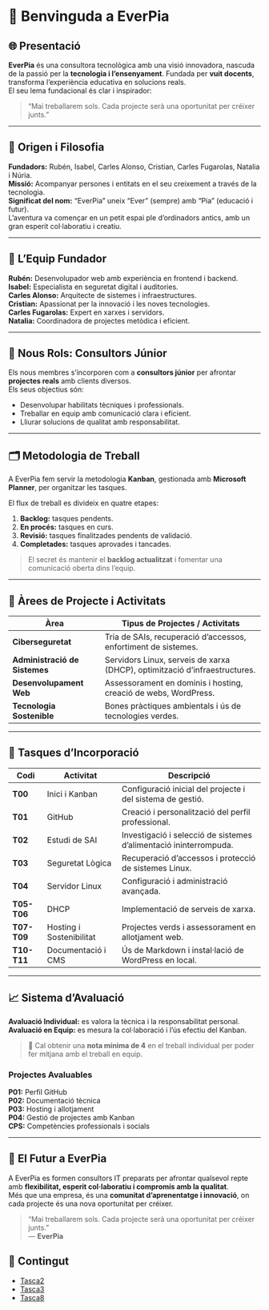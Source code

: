 # 🧭 Benvinguda a EverPia

## 🌐 Presentació
**EverPia** és una consultora tecnològica amb una visió innovadora, nascuda de la passió per la **tecnologia i l’ensenyament**. Fundada per **vuit docents**, transforma l’experiència educativa en solucions reals.  
El seu lema fundacional és clar i inspirador:  
> “Mai treballarem sols. Cada projecte serà una oportunitat per créixer junts.”

---

## 🧠 Origen i Filosofia
**Fundadors:** Rubén, Isabel, Carles Alonso, Cristian, Carles Fugarolas, Natalia i Núria.  
**Missió:** Acompanyar persones i entitats en el seu creixement a través de la tecnologia.  
**Significat del nom:** “EverPia” uneix “Ever” (sempre) amb “Pia” (educació i futur).  
L’aventura va començar en un petit espai ple d’ordinadors antics, amb un gran esperit col·laboratiu i creatiu.

---

## 👤 L’Equip Fundador
**Rubén:** Desenvolupador web amb experiència en frontend i backend.  
**Isabel:** Especialista en seguretat digital i auditories.  
**Carles Alonso:** Arquitecte de sistemes i infraestructures.  
**Cristian:** Apassionat per la innovació i les noves tecnologies.  
**Carles Fugarolas:** Expert en xarxes i servidors.  
**Natalia:** Coordinadora de projectes metòdica i eficient.

---

## 🚧 Nous Rols: Consultors Júnior
Els nous membres s’incorporen com a **consultors júnior** per afrontar **projectes reals** amb clients diversos.  
Els seus objectius són:
- Desenvolupar habilitats tècniques i professionals.  
- Treballar en equip amb comunicació clara i eficient.  
- Lliurar solucions de qualitat amb responsabilitat.

---

## 🗂️ Metodologia de Treball
A EverPia fem servir la metodologia **Kanban**, gestionada amb **Microsoft Planner**, per organitzar les tasques.

El flux de treball es divideix en quatre etapes:
1. **Backlog:** tasques pendents.  
2. **En procés:** tasques en curs.  
3. **Revisió:** tasques finalitzades pendents de validació.  
4. **Completades:** tasques aprovades i tancades.  

> El secret és mantenir el **backlog actualitzat** i fomentar una comunicació oberta dins l’equip.

---

## 🧮 Àrees de Projecte i Activitats

| **Àrea** | **Tipus de Projectes / Activitats** |
|-----------|--------------------------------------|
| **Ciberseguretat** | Tria de SAIs, recuperació d’accessos, enfortiment de sistemes. |
| **Administració de Sistemes** | Servidors Linux, serveis de xarxa (DHCP), optimització d’infraestructures. |
| **Desenvolupament Web** | Assessorament en dominis i hosting, creació de webs, WordPress. |
| **Tecnologia Sostenible** | Bones pràctiques ambientals i ús de tecnologies verdes. |


---

## 📝 Tasques d’Incorporació

| **Codi** | **Activitat** | **Descripció** |
|-----------|----------------|----------------|
| **T00** | Inici i Kanban | Configuració inicial del projecte i del sistema de gestió. |
| **T01** | GitHub | Creació i personalització del perfil professional. |
| **T02** | Estudi de SAI | Investigació i selecció de sistemes d’alimentació ininterrompuda. |
| **T03** | Seguretat Lògica | Recuperació d’accessos i protecció de sistemes Linux. |
| **T04** | Servidor Linux | Configuració i administració avançada. |
| **T05-T06** | DHCP | Implementació de serveis de xarxa. |
| **T07-T09** | Hosting i Sostenibilitat | Projectes verds i assessorament en allotjament web. |
| **T10-T11** | Documentació i CMS | Ús de Markdown i instal·lació de WordPress en local. |


---

## 📈 Sistema d’Avaluació

**Avaluació Individual:** es valora la tècnica i la responsabilitat personal.  
**Avaluació en Equip:** es mesura la col·laboració i l’ús efectiu del Kanban.  

> 📝 Cal obtenir una **nota mínima de 4** en el treball individual per poder fer mitjana amb el treball en equip.

### Projectes Avaluables
**P01:** Perfil GitHub  
**P02:** Documentació tècnica  
**P03:** Hosting i allotjament  
**P04:** Gestió de projectes amb Kanban  
**CPS:** Competències professionals i socials  

---

## 🌱 El Futur a EverPia
A EverPia es formen consultors IT preparats per afrontar qualsevol repte amb **flexibilitat, esperit col·laboratiu i compromís amb la qualitat**.  
Més que una empresa, és una **comunitat d’aprenentatge i innovació**, on cada projecte és una nova oportunitat per créixer.

> “Mai treballarem sols. Cada projecte serà una oportunitat per créixer junts.”  
> — **EverPia**
## 📂 Contingut

- [Tasca2](T2)
- [Tasca3](T3)
- [Tasca8](T8)
